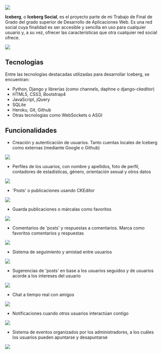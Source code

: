 ![](https://lh3.googleusercontent.com/pw/AJFCJaXVY5P3gOEv78os-qDl4xw4bfMHbL_xq39Ubsb5WzOc2rfrU7XlQ-wf-mjFD-X7ZJYUCnGcZbA3DSnRpByIJ5NjB6zdbRl1-o1Zd7NwTcd0NxFztrDMM442jRN9niT2N-iIfvZ9XddQff84F8wUtRY=w1920-h889-s-no?authuser=0)

**Iceberg**, o **Iceberg Social**, es el proyecto parte de mi Trabajo de Final de Grado del grado superior de Desarrollo de Aplicaciones Web. Es una red social cuya finalidad es ser accesible y sencilla en uso para cualquier usuario y, a su vez, ofrecer las características que otra cualquier red social ofrece.

![](https://lh3.googleusercontent.com/pw/AJFCJaUL2DD17gJFNVCQ_xDg6sPFI7QNxSUb1p-5DV7ixHNNd4_8uhmuzra8_paaiz7aXQQQzGHydasqQa0rHGiv6421HJv2bAt5s2ymIsZ77O5hlsYwLJKiWjveRwjujG_K0Sqw_arDnFXn4ziOO5nM-3c=w1420-h782-s-no?authuser=0)

## Tecnologías
Entre las tecnologías destacadas utilizadas para desarrollar Iceberg, se encuentran:
 - Python, Django y librerías (como channels, daphne o django-ckeditor)
 - HTML5, CSS3, Bootstrap4
 - JavaScript, jQuery
 - SQLite
 - Heroku, Git, Github
 - Otras tecnologías como WebSockets o ASGI

## Funcionalidades
 - Creación y autenticación de usuarios. Tanto cuentas locales de Iceberg como externas (mediante Google o Github)

![](https://lh3.googleusercontent.com/pw/AJFCJaX1wyWJvNxdMCjXkytqX0JTSlu3QzPhaEJphRUFKaRSM_k1otUi_zy00PQ0639HeEfHBUkz80gF71FVwqI_qdLR_4kFf-r_JeCSx3rIuIXB0WVD4cdBevdmVeH5s9Iaeh-ZQxhi_kqkKRb2hJ_JhoE=w1403-h861-s-no?authuser=0)

 - Perfiles de los usuarios, con nombre y apellidos, foto de perfil, contadores de estadísticas, género, orientación sexual y otros datos

![](https://lh3.googleusercontent.com/pw/AJFCJaUQf6TY3nMSZD3dhQrGz75S2oe0dC_ghexLY-R2gZYkOXgV8ZJfK1Wog3O0bDmjB0e60wKSwWw8ridY3ZD34KZeDjyAf_iOZCC5wkVYBnGTFogIsMIR1LS5Ocxw7Z49E6VupZ378LkAnvF0LEmW1fk=w1419-h787-s-no?authuser=0)

 - 'Posts' o publicaciones usando CKEditor

![](https://lh3.googleusercontent.com/pw/AJFCJaXMBN1Wr9P5vCC4giEVYMaMKha9ZYAsD8CbwtjHZoNXPH4PW4uMyOY6u_UwW8Qf4Mcw1FF-QwABoVbt0g-VdEw5xQK577kGpEtPKHFsxgMy9rHLCNecZFa92J6U9ubN7EF1NlH-GDlha8Ji05iXXuE=w1442-h932-s-no?authuser=0)

 - Guarda publicaciones o márcalas como favoritos

![](https://lh3.googleusercontent.com/pw/AJFCJaWoN0RciTuV1k9quraJH0f39oEzL-CHJITpuSsqa_tgpfkDiwj7yrxp7loBuFfAP3qGNwHmG5OuP5NeSOrCxQJEb8kEnxwQKBmYaJH4-uR9eOnuUeBdanMuVJA-NEpN3y2lRdWWa_15sj0EE0T_Ohg=w1399-h929-s-no?authuser=0)

 - Comentarios de 'posts' y respuestas a comentarios. Marca como favoritos comentarios y respuestas

![](https://lh3.googleusercontent.com/pw/AJFCJaVZe1wsp_2MnXPPkyJqZjvpR0uaJML1r1E6RYYKJeLCjzp3xAarPEuzfHUvQKHRr4NCAPO4bUnaZhyXxSb3MaI4k-7S14U28o3Qy_j0Bh-IBZirbTw-gPQ4ZDk58Z9Pzdm86ZZ2jN98pS2GE0SomCE=w1194-h864-s-no?authuser=0)

 - Sistema de seguimiento y amistad entre usuarios

![](https://lh3.googleusercontent.com/pw/AJFCJaUO2Fn_A8o9p4y6BHl0AEUwZK7MO6vQ-ESacRZ-yNDJfQixHq7DWiGwi1_OmrqpQPCCiQNQbX_V6tSNe72eM4GyLRqPyXRYr3TQ-_pU7Xt0sr5sNCcTsQRgeKNaovZlHvFOUwaaiuAn1iNA4xaJEiY=w1404-h317-s-no?authuser=0)

 - Sugerencias de 'posts' en base a los usuarios seguidos y de usuarios acorde a los intereses del usuario

![](https://lh3.googleusercontent.com/pw/AJFCJaV9hHQSXC0lqOE-ISHKn0lUWnfcW8toD0kIycAa8TjwOQW3G-xuDNF7DMQZDM3WFCsUGqg5ir6HYBvx_5Kp8AGnNnJCsp3weraN0rE1u5e0rzyXC8BAy5ZJtouP0bUBf_eeXLyXqqCFrJTkMr2Y4Io=w1413-h938-s-no?authuser=0)

 - Chat a tiempo real con amigos

![](https://lh3.googleusercontent.com/pw/AJFCJaUwM2AkqVwY8c02j43TVmV1g22waf9GjlICn7b5J7qAI6VHV65TIWyXZPVNf2tRUpUer-H8KgjA5sZSQews2CICP3iL93eqrAHP4Mut-S_ZX_73zz9uMLKug8bx8k3-2cQKyL1tFVuDq1hPHAStcP0=w1404-h899-s-no?authuser=0)

 - Notificaciones cuando otros usuarios interactúan contigo

![](https://lh3.googleusercontent.com/pw/AJFCJaUeCtS0NufLk9W7K16m-vaBQrcw34NPegJOp5ZY4uH_vzxuMmMf8nf9AdrZWI2HBc4_qcwlPiy80KYu0U7rRCWfjq7Uu-n1U4yxLc64k7FqXVCwNpPgW3A1p-euqO9fqestvWmogFLqqRIpBpYScpI=w1404-h933-s-no?authuser=0)

 - Sistema de eventos organizados por los administradores, a los cuáles los usuarios pueden apuntarse y desapuntarse

![](https://lh3.googleusercontent.com/pw/AJFCJaWxFRHSxEVNEV8oeXSbyrGLgVOz01w1lBF-AE5PZnUD0qfg3QaI8Zaj24uPLYfOrXL9p394CyK-C2L4uJFWIHDm5FeJZi_nhd6qtXLtR8vGWtpSIl5a4dE-Ti6tshdEhg3uqyyxSIDry63CGVt3HmE=w1426-h937-s-no?authuser=0)